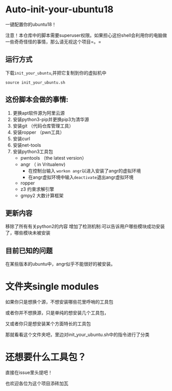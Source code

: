 # Auto-init-your-ubuntu18
一键配置你的ubuntu18！

注意！本仓库中的脚本需要superuser权限。如果担心这份shell会利用你的电脑做一些奇奇怪怪的事情，那么请无视这个项目=。=

## 运行方式
下载`init_your_ubuntu`,并把它复制到你的虚拟机中
```shell
source init_your_ubuntu.sh
```

## 这份脚本会做的事情:

1. 更换apt软件源为阿里云源
2. 安装python3-pip并更换pip3为清华源
3. 安装git         （代码仓库管理工具）
4. 安装ropper （pwn工具）
5. 安装curl
6. 安装net-tools
7. 安装python3工具包
    - pwntools （the latest version）
    - angr （ in Vritualenv)
      - 在控制台输入 `workon angr`以进入安装了angr的虚拟环境
      - 在angr虚拟环境中输入`deactivate`退出angr虚拟环境
    - ropper
    - z3 约束求解引擎
    - gmpy2 大数计算框架

## 更新内容
移除了所有有关python2的内容
增加了检测机制:可以告诉用户哪些模块成功安装了，哪些模块未被安装

## 目前已知的问题
在某些版本的ubuntu中，angr似乎不能很好的被安装。
 
# 文件夹single modules

如果你只是想换个源，不想安装哪些花里呼哨的工具包

或者你并不想换源，只是单纯的想安装几个工具包，

又或者你只是想安装某个方面特长的工具包

那就看看这个文件夹吧，里边对init_your_ubuntu.sh中的指令进行了分类

# 还想要什么工具包？
直接在issue里头提吧！

也欢迎各位为这个项目添砖加瓦
